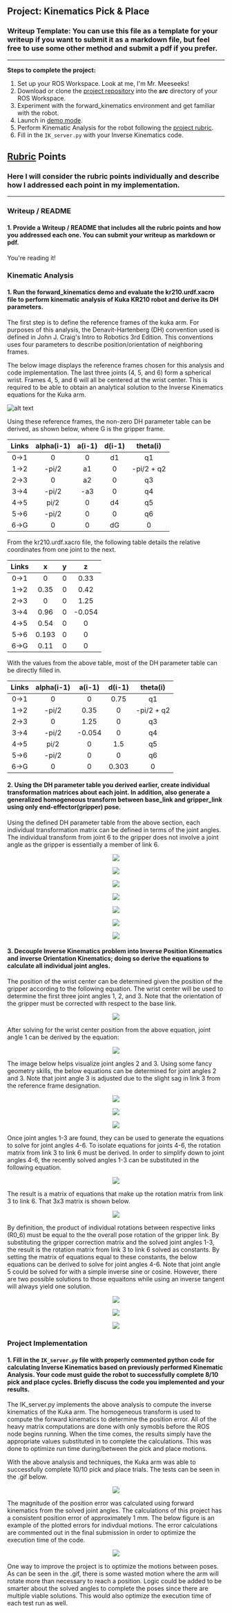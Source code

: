 ## Project: Kinematics Pick & Place
### Writeup Template: You can use this file as a template for your writeup if you want to submit it as a markdown file, but feel free to use some other method and submit a pdf if you prefer.

---


**Steps to complete the project:**  


1. Set up your ROS Workspace. Look at me, I'm Mr. Meeseeks!
2. Download or clone the [project repository](https://github.com/udacity/RoboND-Kinematics-Project) into the ***src*** directory of your ROS Workspace.  
3. Experiment with the forward_kinematics environment and get familiar with the robot.
4. Launch in [demo mode](https://classroom.udacity.com/nanodegrees/nd209/parts/7b2fd2d7-e181-401e-977a-6158c77bf816/modules/8855de3f-2897-46c3-a805-628b5ecf045b/lessons/91d017b1-4493-4522-ad52-04a74a01094c/concepts/ae64bb91-e8c4-44c9-adbe-798e8f688193).
5. Perform Kinematic Analysis for the robot following the [project rubric](https://review.udacity.com/#!/rubrics/972/view).
6. Fill in the `IK_server.py` with your Inverse Kinematics code. 


[//]: # (Image References)

[image1]: ./misc_img_vids_gifs/forward_kinematics_reference_frames.png


## [Rubric](https://review.udacity.com/#!/rubrics/972/view) Points
### Here I will consider the rubric points individually and describe how I addressed each point in my implementation.  

---
### Writeup / README

#### 1. Provide a Writeup / README that includes all the rubric points and how you addressed each one.  You can submit your writeup as markdown or pdf.  

You're reading it!

### Kinematic Analysis
#### 1. Run the forward_kinematics demo and evaluate the kr210.urdf.xacro file to perform kinematic analysis of Kuka KR210 robot and derive its DH parameters.

The first step is to define the reference frames of the kuka arm. For purposes of this analysis, the Denavit-Hartenberg (DH) convention used is defined in John J. Craig's Intro to Robotics 3rd Edition. This conventions uses four parameters to describe position/orientation of neighboring frames.

The below image displays the reference frames chosen for this analysis and code implementation. The last three joints (4, 5, and 6) form a spherical wrist. Frames 4, 5, and 6 will all be centered at the wrist center. This is required to be able to obtain an analytical solution to the Inverse Kinematics equations for the Kuka arm.

![alt text][image1]

Using these reference frames, the non-zero DH parameter table can be derived, as shown below, where G is the gripper frame.

Links | alpha(i-1) | a(i-1) | d(i-1) | theta(i)
:-----: |  :-----: | :-----: | :-----: | :-----:
0->1    |    0     |    0    |    d1   | q1
1->2    |  -pi/2   |   a1    |    0    | -pi/2 + q2
2->3    |    0     |   a2    |    0    | q3
3->4    |  -pi/2   |   -a3   |    0    | q4
4->5    |   pi/2   |    0    |    d4   | q5
5->6    |  -pi/2   |    0    |    0    | q6
6->G    |    0     |    0    |    dG   | 0


From the kr210.urdf.xacro file, the following table details the relative coordinates from one joint to the next.

Links   | x       | y       | z 
:-----: | :-----: | :-----: | :-----:
0->1    |    0    |    0    | 0.33 
1->2    |  0.35   |    0    | 0.42
2->3    |    0    |    0    | 1.25
3->4    |  0.96   |    0    | -0.054 
4->5    |  0.54   |    0    | 0 
5->6    |  0.193  |    0    | 0 
6->G    |  0.11   |    0    | 0 


With the values from the above table, most of the DH parameter table can be directly filled in.

Links   |alpha(i-1)|  a(i-1) |  d(i-1) | theta(i)
:-----: |  :-----: | :-----: | :-----: | :-----:
0->1    |    0     |    0    |   0.75  | q1
1->2    |  -pi/2   |   0.35  |    0    | -pi/2 + q2
2->3    |    0     |   1.25  |    0    | q3
3->4    |  -pi/2   |  -0.054 |    0    | q4
4->5    |   pi/2   |    0    |    1.5  | q5
5->6    |  -pi/2   |    0    |    0    | q6
6->G    |    0     |    0    |   0.303 | 0

#### 2. Using the DH parameter table you derived earlier, create individual transformation matrices about each joint. In addition, also generate a generalized homogeneous transform between base_link and gripper_link using only end-effector(gripper) pose.

Using the defined DH parameter table from the above section, each individual transformation matrix can be defined in terms of the joint angles. The individual transform from joint 6 to the gripper does not involve a joint angle as the gripper is essentially a member of link 6.

<p align="center">
  <img src="./misc_img_vids_gifs/T0_1.png">
</p>

<p align="center">
  <img src="./misc_img_vids_gifs/T1_2.png">
</p>

<p align="center">
  <img src="./misc_img_vids_gifs/T2_3.png">
</p>

<p align="center">
  <img src="./misc_img_vids_gifs/T3_4.png">
</p>

<p align="center">
  <img src="./misc_img_vids_gifs/T4_5.png">
</p>

<p align="center">
  <img src="./misc_img_vids_gifs/T5_6.png">
</p>

<p align="center">
  <img src="./misc_img_vids_gifs/T6_G.png">
</p>

#### 3. Decouple Inverse Kinematics problem into Inverse Position Kinematics and inverse Orientation Kinematics; doing so derive the equations to calculate all individual joint angles.

The position of the wrist center can be determined given the position of the gripper according to the following equation. The wrist center will be used to determine the first three joint angles 1, 2, and 3. Note that the orientation of the gripper must be corrected with respect to the base link.

<p align="center">
  <img src="./misc_img_vids_gifs/wrist_center_eqn.png">
</p>

After solving for the wrist center position from the above equation, joint angle 1 can be derived by the equation:

<p align="center">
  <img src="./misc_img_vids_gifs/theta_1_eqn.png">
</p>

The image below helps visualize joint angles 2 and 3. Using some fancy geometry skills, the below equations can be determined for joint angles 2 and 3. Note that joint angle 3 is adjusted due to the slight sag in link 3 from the reference frame designation.

<p align="center">
  <img src="./misc_img_vids_gifs/theta_2_eqn.png">
</p>

<p align="center">
  <img src="./misc_img_vids_gifs/theta_3_eqn.png">
</p>

<p align="center">
  <img src="./misc_img_vids_gifs/misc3.png">
</p>

Once joint angles 1-3 are found, they can be used to generate the equations to solve for joint angles 4-6. To isolate equations for joints 4-6, the rotation matrix from link 3 to link 6 must be derived. In order to simplify down to joint angles 4-6, the recently solved angles 1-3 can be substituted in the following equation.

<p align="center">
  <img src="./misc_img_vids_gifs/rotations_3_6_eqn.png">
</p>

The result is a matrix of equations that make up the rotation matrix from link 3 to link 6. That 3x3 matrix is shown below. 

<p align="center">
  <img src="./misc_img_vids_gifs/R3_6.png">
</p>

By definition, the product of individual rotations between respective links (R0_6) must be equal to the the overall pose rotation of the gripper link. By substituting the gripper correction matrix and  the solved joint angles 1-3, the result is the rotation matrix from link 3 to link 6 solved as constants. By setting the matrix of equations equal to these constants, the below equations can be derived to solve for joint angles 4-6. Note that joint angle 5 could be solved for with a simple inverse sine or cosine. However, there are two possible solutions to those equaitons while using an inverse tangent will always yield one solution.

<p align="center">
  <img src="./misc_img_vids_gifs/theta_4_eqn.png">
</p>

<p align="center">
  <img src="./misc_img_vids_gifs/theta_5_eqn.png">
</p>

<p align="center">
  <img src="./misc_img_vids_gifs/theta_6_eqn.png">
</p>

### Project Implementation

#### 1. Fill in the `IK_server.py` file with properly commented python code for calculating Inverse Kinematics based on previously performed Kinematic Analysis. Your code must guide the robot to successfully complete 8/10 pick and place cycles. Briefly discuss the code you implemented and your results. 

The IK_server.py implements the above analysis to compute the inverse kinematics of the Kuka arm. The homogeneous transform is used to compute the forward kinematics to determine the position error. All of the heavy matrix computations are done with only symobls before the ROS node begins running. When the time comes, the results simply have the appropriate values substituted in to complete the calculations. This was done to optimize run time during/between the pick and place motions.

With the above analysis and techniques, the Kuka arm was able to successfully complete 10/10 pick and place trials. The tests can be seen in the .gif below.

<p align="center">
  <img src="./misc_img_vids_gifs/kuka_project.gif">
</p>

The magnitude of the position error was calculated using forward kinematics from the solved joint angles. The calculations of this project has a consistent position error of approximately 1 mm. The below figure is an example of the plotted errors for indivdual motions. The error calculations are commented out in the final submission in order to optimize the execution time of the code.

<p align="center">
  <img src="./misc_img_vids_gifs/pose_middle_left_to_bin.png">
</p>

One way to improve the project is to optimize the motions between poses. As can be seen in the .gif, there is some wasted motion where the arm will rotate more than necessary to reach a position. Logic could be added to be smarter about the solved angles to complete the poses since there are multiple viable solutions. This would also optimize the execution time of each test run as well.
